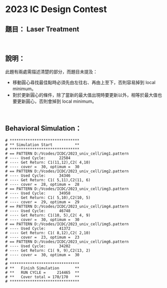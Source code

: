 # 2023 IC Design Contest

## <b>題目：</b> Laser Treatment

<br>


## <b>說明：</b>

此題有兩處需描述清楚的部分，而題目未提及：
- 移動圓心尋找最佳點時必須先由左往右、再由上至下，否則容易掉到 local minimum。
- 對於更新圓心的條件，除了當新的最大值出現時要更新以外，相等於最大值也要更新圓心，否則會掉到 local minimum。

<br>


## <b>Behavioral Simulation：</b>
```
# *******************************
# ** Simulation Start          **
# *******************************
# == PATTERN D:/Vcodes/ICDC/2023_univ_cell/img1.pattern
# ---- Used Cycle:      22584
# ---- Get Return: C1(11,12),C2( 4,10)
# ---- cover =  30, optimum =  30
# == PATTERN D:/Vcodes/ICDC/2023_univ_cell/img2.pattern
# ---- Used Cycle:      34346
# ---- Get Return: C1( 5,11),C2(11, 6)
# ---- cover =  28, optimum =  28
# == PATTERN D:/Vcodes/ICDC/2023_univ_cell/img3.pattern
# ---- Used Cycle:      34958
# ---- Get Return: C1( 5,10),C2(10, 5)
# ---- cover =  29, optimum =  29
# == PATTERN D:/Vcodes/ICDC/2023_univ_cell/img4.pattern
# ---- Used Cycle:      46748
# ---- Get Return: C1(10, 5),C2( 4, 9)
# ---- cover =  30, optimum =  30
# == PATTERN D:/Vcodes/ICDC/2023_univ_cell/img5.pattern
# ---- Used Cycle:      41372
# ---- Get Return: C1( 8,12),C2( 2,10)
# ---- cover =  23, optimum =  23
# == PATTERN D:/Vcodes/ICDC/2023_univ_cell/img6.pattern
# ---- Used Cycle:      34202
# ---- Get Return: C1( 9, 9),C2(13, 2)
# ---- cover =  30, optimum =  30
# 
# *******************************
# **   Finish Simulation       **
# **   RUN CYCLE =     214465  **
# **   Cover total = 170/170   **
# *******************************
```
